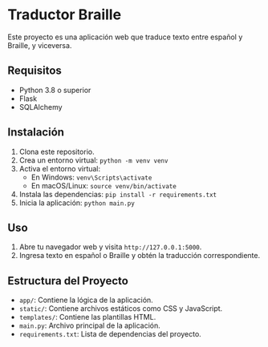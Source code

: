 # Traductor Braille

Este proyecto es una aplicación web que traduce texto entre español y Braille, y viceversa.

## Requisitos

- Python 3.8 o superior
- Flask
- SQLAlchemy

## Instalación

1. Clona este repositorio.
2. Crea un entorno virtual: `python -m venv venv`
3. Activa el entorno virtual:
   - En Windows: `venv\Scripts\activate`
   - En macOS/Linux: `source venv/bin/activate`
4. Instala las dependencias: `pip install -r requirements.txt`
5. Inicia la aplicación: `python main.py`

## Uso

1. Abre tu navegador web y visita `http://127.0.0.1:5000`.
2. Ingresa texto en español o Braille y obtén la traducción correspondiente.

## Estructura del Proyecto

- `app/`: Contiene la lógica de la aplicación.
- `static/`: Contiene archivos estáticos como CSS y JavaScript.
- `templates/`: Contiene las plantillas HTML.
- `main.py`: Archivo principal de la aplicación.
- `requirements.txt`: Lista de dependencias del proyecto.
